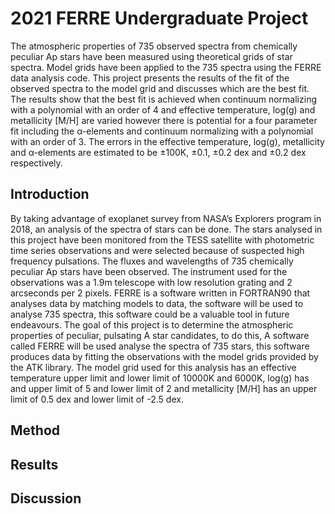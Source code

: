 # 2021 FERRE Undergraduate Project

The atmospheric properties of 735 observed spectra from chemically peculiar Ap stars have been measured using theoretical grids of star spectra. Model grids have been applied to the 735 spectra using the FERRE data analysis code. This project presents the results of the fit of the observed spectra to the model grid and discusses which are the best fit. The results show that the best fit is achieved when continuum normalizing with a polynomial with an order of 4 and effective temperature, log(g) and metallicity [M/H] are varied however there is potential for a four parameter fit including the α-elements and continuum normalizing with a polynomial with an order of 3. The errors in the effective temperature, log(g), metallicity and α-elements are estimated to be ±100K, ±0.1, ±0.2 dex and ±0.2 dex respectively.

## Introduction

By taking advantage of exoplanet survey from NASA’s Explorers program in 2018, an analysis of the spectra of stars can be done. The stars analysed in this project have been monitored from the TESS satellite with photometric time series observations and were selected because of suspected high frequency pulsations. The fluxes and wavelengths of 735 chemically peculiar Ap stars have been observed. The instrument used for the observations was a 1.9m telescope with low resolution grating and 2 arcseconds per 2 pixels. FERRE is a software written in FORTRAN90 that analyses data by matching models to data, the software will be used to analyse 735 spectra, this software could be a valuable tool in future endeavours. The goal of this project is to determine the atmospheric properties of peculiar, pulsating A star candidates, to do this, A software called FERRE will be used analyse the spectra of 735 stars, this software produces data by fitting the observations with the model grids provided by the ATK library. The model grid used for this analysis has an effective temperature upper limit and lower limit of 10000K and 6000K, log(g) has and upper limit of 5 and lower limit of 2 and metallicity [M/H] has an upper limit of 0.5 dex and lower limit of -2.5 dex.

## Method

## Results

## Discussion
